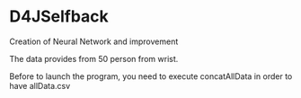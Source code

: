 # D4JSelfback
Creation of Neural Network and improvement

The data provides from 50 person from wrist.

Before to launch the program, you need to execute concatAllData in order to have allData.csv
